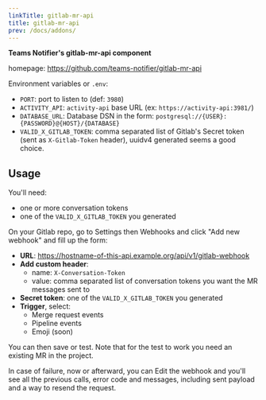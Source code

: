 ```yaml
---
linkTitle: gitlab-mr-api
title: gitlab-mr-api
prev: /docs/addons/
---
```


**Teams Notifier's gitlab-mr-api component**

homepage: https://github.com/teams-notifier/gitlab-mr-api

Environment variables or `.env`:

* `PORT`: port to listen to (def: `3980`)
* `ACTIVITY_API`: `activity-api` base URL (ex: `https://activity-api:3981/`)
* `DATABASE_URL`: Database DSN in the form: `postgresql://{USER}:{PASSWORD}@{HOST}/{DATABASE}`
* `VALID_X_GITLAB_TOKEN`: comma separated list of Gitlab's Secret token (sent as `X-Gitlab-Token` header), uuidv4 generated seems a good choice.

## Usage

You'll need:
- one or more conversation tokens
- one of the `VALID_X_GITLAB_TOKEN` you generated

On your Gitlab repo, go to Settings then Webhooks and click "Add new webhook" and fill up the form:

* **URL**: https://hostname-of-this-api.example.org/api/v1/gitlab-webhook
* **Add custom header**:
  * name: `X-Conversation-Token`
  * value: comma separated list of conversation tokens you want the MR messages sent to
* **Secret token**: one of the `VALID_X_GITLAB_TOKEN` you generated
* **Trigger**, select:
  * Merge request events
  * Pipeline events
  * Emoji (soon)

You can then save or test.
Note that for the test to work you need an existing MR in the project.


In case of failure, now or afterward, you can Edit the webhook and you'll see all the previous calls, error code and messages, including sent payload and a way to resend the request.
